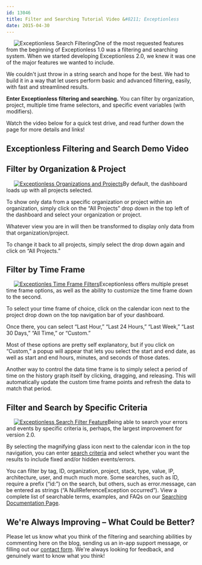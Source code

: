 ```yaml
---
id: 13046
title: Filter and Searching Tutorial Video &#8211; Exceptionless
date: 2015-04-30
---
```

<img loading="lazy" class="alignright wp-image-13067 size-full" style="margin-left: 20px;" src="/assets/filter-search.png" alt="Exceptionless Search Filtering" width="260" height="260" data-id="13054" srcset="/assets/filter-search.png 260w, /assets/filter-search-150x150.png 150w" sizes="(max-width: 260px) 100vw, 260px" />One of the most requested features from the beginning of Exceptionless 1.0 was a filtering and searching system. When we started developing Exceptionless 2.0, we knew it was one of the major features we wanted to include.

We couldn't just throw in a string search and hope for the best. We had to build it in a way that let users perform basic and advanced filtering, easily, with fast and streamlined results.

**Enter Exceptionless filtering and searching.** You can filter by organization, project, multiple time frame selectors, and specific event variables (with modifiers).

Watch the video below for a quick test drive, and read further down the page for more details and links!<!--more-->

## Exceptionless Filtering and Search Demo Video


## Filter by Organization & Project

[<img loading="lazy" class="alignright size-medium wp-image-13047" style="margin-left: 20px;" src="/assets/filter-by-project-organization-300x208.png" alt="Exceptionless Organizations and Projects" width="300" height="208" data-id="13047" srcset="/assets/filter-by-project-organization-300x208.png 300w, /assets/filter-by-project-organization.png 593w" sizes="(max-width: 300px) 100vw, 300px" />](/_site/assets/filter-by-project-organization.png)By default, the dashboard loads up with all projects selected.

To show only data from a specific organization or project within an organization, simply click on the &#8220;All Projects&#8221; drop down in the top left of the dashboard and select your organization or project.

Whatever view you are in will then be transformed to display only data from that organization/project.

To change it back to all projects, simply select the drop down again and click on &#8220;All Projects.&#8221;

## Filter by Time Frame

[<img loading="lazy" class="alignright size-medium wp-image-13048" style="margin-left: 20px;" src="/assets/filter-by-timeframe-300x205.png" alt="Exceptionles Time Frame Filters" width="300" height="205" data-id="13048" srcset="/assets/filter-by-timeframe-300x205.png 300w, /assets/filter-by-timeframe.png 675w" sizes="(max-width: 300px) 100vw, 300px" />](/_site/assets/filter-by-timeframe.png)Exceptionless offers multiple preset time frame options, as well as the ability to customize the time frame down to the second.

To select your time frame of choice, click on the calendar icon next to the project drop down on the top navigation bar of your dashboard.

Once there, you can select &#8220;Last Hour,&#8221; &#8220;Last 24 Hours,&#8221; &#8220;Last Week,&#8221; &#8220;Last 30 Days,&#8221; &#8220;All Time,&#8221; or &#8220;Custom.&#8221;

Most of these options are pretty self explanatory, but if you click on &#8220;Custom,&#8221; a popup will appear that lets you select the start and end date, as well as start and end hours, minutes, and seconds of those dates.

Another way to control the data time frame is to simply select a period of time on the history graph itself by clicking, dragging, and releasing. This will automatically update the custom time frame points and refresh the data to match that period.

## Filter and Search by Specific Criteria

[<img loading="lazy" class="alignright wp-image-13063 size-medium" style="margin-left: 20px;" src="/assets/filter-by-search-filter-criteria-300x203.png" alt="Exceptionless Search Filter Feature" width="300" height="203" data-id="13049" srcset="/assets/filter-by-search-filter-criteria-300x203.png 300w, /assets/filter-by-search-filter-criteria.png 774w" sizes="(max-width: 300px) 100vw, 300px" />](/_site/assets/filter-by-search-filter-criteria.png)Being able to search your errors and events by specific criteria is, perhaps, the largest improvement for version 2.0.

By selecting the magnifying glass icon next to the calendar icon in the top navigation, you can enter <a title="Exceptionless Search Filter Documentation" href="http://docs.exceptionless.com/contents/search/" target="_blank">search criteria</a> and select whether you want the results to include fixed and/or hidden events/errors.

You can filter by tag, ID, organization, project, stack, type, value, IP, architecture, user, and much much more. Some searches, such as ID, require a prefix (&#8220;id:&#8221;) on the search, but others, such as error.message, can be entered as strings (&#8220;A NullReferenceException occurred&#8221;). View a complete list of searchable terms, examples, and FAQs on our <a title="Exceptionless Search Documentation" href="http://docs.exceptionless.com/contents/search/" target="_blank">Searching Documentation Page</a>.

## We're Always Improving &#8211; What Could be Better?

Please let us know what you think of the filtering and searching abilities by commenting here on the blog, sending us an in-app support message, or filling out our [contact form](/contact/ "Exceptionless Contact Form"). We're always looking for feedback, and genuinely want to know what you think!

